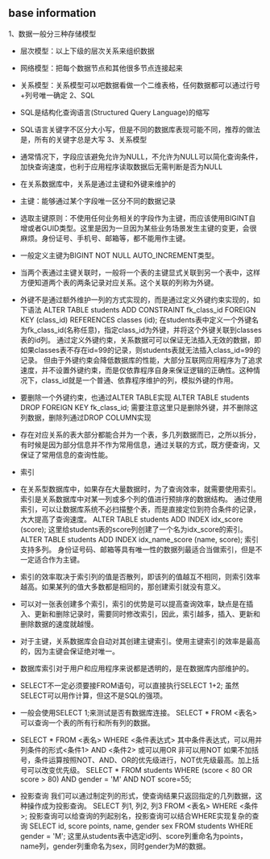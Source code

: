 ## base information

1、数据一般分三种存储模型
* 层次模型：以上下级的层次关系来组织数据
* 网络模型：把每个数据节点和其他很多节点连接起来
* 关系模型：关系模型可以吧数据看做一个二维表格，任何数据都可以通过行号+列号唯一确定
2、SQL
* SQL是结构化查询语言(Structured Query Language)的缩写
* SQL语言关键字不区分大小写，但是不同的数据库表现可能不同，推荐的做法是，所有的关键字总是大写
3、关系模型
* 通常情况下，字段应该避免允许为NULL，不允许为NULL可以简化查询条件，加快查询速度，也利于应用程序读取数据后无需判断是否为NULL
* 在关系数据库中，关系是通过主键和外键来维护的
* 主键：能够通过某个字段唯一区分不同的数据记录
* 选取主键原则：不使用任何业务相关的字段作为主键，而应该使用BIGINT自增或者GUID类型。这里是因为一旦因为某些业务场景发生主键的变更，会很麻烦。身份证号、手机号、邮箱等，都不能用作主键。
* 一般定义主键为BIGINT NOT NULL AUTO_INCREMENT类型。

* 当两个表通过主键关联时，一般将一个表的主键显式关联到另一个表中，这样方便知道两个表的两条记录对应关系。这个关联的列称为外键。
* 外键不是通过额外维护一列的方式实现的，而是通过定义外键约束实现的，如下语法
ALTER TABLE students
ADD CONSTRAINT fk_class_id
FOREIGN KEY (class_id)
REFERENCES classes (id);
在students表中定义一个外键名为fk_class_id(名称任意)，指定class_id为外键，并将这个外键关联到classes表的id列。
通过定义外键约束，关系数据可可以保证无法插入无效的数据，即如果classes表不存在id=99的记录，则students表就无法插入class_id=99的记录。
但由于外键约束会降低数据库的性能，大部分互联网应用程序为了追求速度，并不设置外键约束，而是仅依靠程序自身来保证逻辑的正确性。这种情况下，class_id就是一个普通、依靠程序维护的列，模拟外键的作用。
* 要删除一个外键约束，也通过ALTER TABLE实现
ALTER TABLE students
DROP FOREIGN KEY fk_class_id;
需要注意这里只是删除外键，并不删除这列数据，删除列通过DROP COLUMN实现
* 存在对应关系的表大部分都能合并为一个表，多几列数据而已，之所以拆分，有时候是因为部分信息并不作为常用信息，通过关联的方式，既方便查询，又保证了常用信息的查询性能。

* 索引
* 在关系型数据库中，如果存在大量数据时，为了查询效率，就需要使用索引。索引是关系数据库中对某一列或多个列的值进行预排序的数据结构。
通过使用索引，可以让数据库系统不必扫描整个表，而是直接定位到符合条件的记录，大大提高了查询速度。
ALTER TABLE students
ADD INDEX idx_score (score);
这里给students表的score列创建了一个名为idx_score的索引。
ALTER TABLE students
ADD INDEX idx_name_score (name, score);
索引支持多列。
身份证号码、邮箱等具有唯一性的数据列最适合当做索引，但是不一定适合作为主键。
* 索引的效率取决于索引列的值是否散列，即该列的值越互不相同，则索引效率越高。如果某列的值大多数都是相同的，那创建索引就没有意义。
* 可以对一张表创建多个索引，索引的优势是可以提高查询效率，缺点是在插入、更新和删除记录时，需要同时修改索引，因此，索引越多，插入、更新和删除数据的速度就越慢。
* 对于主键，关系数据库会自动对其创建主键索引。使用主键索引的效率是最高的，因为主键会保证绝对唯一。
* 数据库索引对于用户和应用程序来说都是透明的，是在数据库内部维护的。

* SELECT不一定必须要接FROM语句，可以直接执行SELECT 1+2; 虽然SELECT可以用作计算，但这不是SQL的强项。
* 一般会使用SELECT 1;来测试是否有数据库连接。
SELECT * FROM <表名>可以查询一个表的所有行和所有列的数据。

* SELECT * FROM <表名> WHERE <条件表达式>
其中条件表达式，可以用并列条件的形式<条件1> AND <条件2>
或可以用OR
非可以用NOT
如果不加括号，条件运算按照NOT、AND、OR的优先级进行，NOT优先级最高。加上括号可以改变优先级。
SELECT * FROM students WHERE (score < 80 OR score > 80) AND gender = 'M' AND NOT score=55;

* 投影查询
我们可以通过制定列的形式，使查询结果只返回指定的几列数据，这种操作成为投影查询。
SELECT 列1, 列2, 列3 FROM <表名> WHERE <条件>;
投影查询可以给查询的列起别名，投影查询可以结合WHERE实现复杂的查询
SELECT id, score points, name, gender sex FROM students WHERE gender = 'M';
这里从students表中选定id列、score列重命名为points，name列，gender列重命名为sex，同时gender为M的数据。




